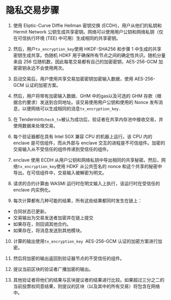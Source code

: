 # 隐私交易步骤

1. 使用 Eliptic-Curve Diffie Hellman 密钥交换 (ECDH)，用户从他们的私钥和 Hermit Network 公钥生成共享密钥。网络可以使用用户公钥和网络私钥（仅在可信执行环境 (TEE) 中可用）生成相同的共享密钥。

2. 然后，用户`tx_encryption_key`使用 HKDF-SHA256 和步骤 1 中生成的共享密钥生成共享。伪随机 HDKF 用于确保所有节点之间的确定性共识。随机分量来自 256 位随机数，因此每笔交易都有自己的加密密钥，AES-256-GCM 加密密钥永远不会使用两次。

3. 启动交易后，用户使用共享交易加密密钥加密输入数据，使用 AES-256-GCM 认证的加密方案。

4. 然后，用户将带有加密输入数据、GHM 中的gas以及可选的 GHM 存款（根据合约要求）发送到合同地址。该交易使用用户公钥和使用的 Nonce 发布消息，以便网络可以生成相同的消息`tx_encryption_key.`

5. 在 Tendermint`check_tx`被认为成功后，验证者在共享内存池中接收交易，并使用数据来处理交易。

6. 每个验证器都在具有 Intel SGX 兼容 CPU 的机器上运行。该 CPU 内的 enclave 是可信组件，而从外部与 enclave 交互的进程是不可信组件。加密的交易输入从不受信任的组件传递到受信任的组件。

7. enclave 使用 ECDH 从用户公钥和网络私钥中导出相同的共享秘密。然后，网络`tx_encryption_key`使用 HDKF 从公共签名的 nonce 和这个共享的秘密中导出。在可信组件中，交易输入被解密为明文。

8. 请求的合约计算由 WASMI 运行时在明文输入上执行，该运行时在受信任的 enclave 内实例化。

9. 每次计算都有几种可能的结果，所有这些结果都同时发生在链上：

- 合同状态已更新。
- 交易输出为交易发送者加密并在链上提交
- 如果存在，则回调其他合约。
- 如果存在，将消息发送到其他模块。

10. 计算的输出使用`tx_encryption_key `AES-256-GCM 认证的加密方案进行加密。

11. 然后将加密的输出返回到验证器节点的不受信任的组件。

12. 提议当前区块的验证者广播加密的输出。

13. 其他验证者将他们的结果与区块提议者的结果进行比较。如果超过三分之二的当前投票权同意结果，则提议的区块（以及其中的所有交易）将包含在网络中。